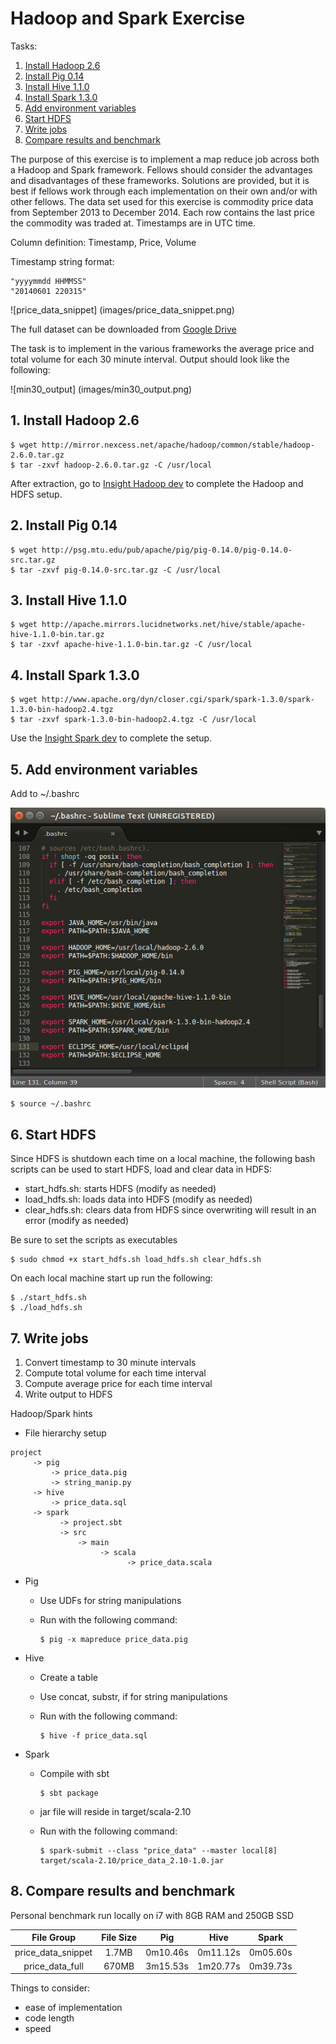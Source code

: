 # Hadoop and Spark Exercise

Tasks:

1. [Install Hadoop 2.6](README.md#1-install-hadoop-26)
2. [Install Pig 0.14](README.md#2-install-pig-014)
3. [Install Hive 1.1.0](README.md#3-install-hive-110)
4. [Install Spark 1.3.0](README.md#4-install-spark-130)
5. [Add environment variables](README.md#5-add-environment-variables)
6. [Start HDFS](README.md#6-start-hdfs)
7. [Write jobs](README.md#7-write-jobs)
8. [Compare results and benchmark](README.md#8-compare-results-and-benchmark)

The purpose of this exercise is to implement a map reduce job across both a Hadoop and Spark framework. Fellows should consider the advantages and disadvantages of these frameworks. Solutions are provided, but it is best if fellows work through each implementation on their own and/or with other fellows. The data set used for this exercise is commodity price data from September 2013 to December 2014. Each row contains the last price the commodity was traded at. Timestamps are in UTC time.  

Column definition: Timestamp, Price, Volume

Timestamp string format: 

```
"yyyymmdd HHMMSS"
"20140601 220315"
```

![price_data_snippet] (images/price_data_snippet.png)

The full dataset can be downloaded from [Google Drive](https://drive.google.com/folderview?id=0B9BcjDEfpflMfnFlUVQtSDIzT0FxbzNkSFF1OWptQkpQTVpfRlJnSU45VHY3X0hLdDQ0clE&usp=sharing)

The task is to implement in the various frameworks the average price and total volume for each 30 minute interval. Output should look like the following:

![min30_output] (images/min30_output.png)

## 1. Install Hadoop 2.6
    
    $ wget http://mirror.nexcess.net/apache/hadoop/common/stable/hadoop-2.6.0.tar.gz
    $ tar -zxvf hadoop-2.6.0.tar.gz -C /usr/local
    
After extraction, go to [Insight Hadoop dev](https://sites.google.com/a/insightdatascience.com/dataengineering/devsetups/hadoop) to complete the Hadoop and HDFS setup.

## 2. Install Pig 0.14

    $ wget http://psg.mtu.edu/pub/apache/pig/pig-0.14.0/pig-0.14.0-src.tar.gz 
    $ tar -zxvf pig-0.14.0-src.tar.gz -C /usr/local

## 3. Install Hive 1.1.0

    $ wget http://apache.mirrors.lucidnetworks.net/hive/stable/apache-hive-1.1.0-bin.tar.gz
    $ tar -zxvf apache-hive-1.1.0-bin.tar.gz -C /usr/local

## 4. Install Spark 1.3.0

    $ wget http://www.apache.org/dyn/closer.cgi/spark/spark-1.3.0/spark-1.3.0-bin-hadoop2.4.tgz
    $ tar -zxvf spark-1.3.0-bin-hadoop2.4.tgz -C /usr/local

Use the [Insight Spark dev](https://sites.google.com/a/insightdatascience.com/dataengineering/devsetups/spark-dev) to complete the setup.

## 5. Add environment variables
Add to ~/.bashrc

![bashrc](images/bashrc.png)

    $ source ~/.bashrc

## 6. Start HDFS

Since HDFS is shutdown each time on a local machine, the following bash scripts can be used to start HDFS, load and clear data in HDFS:

- start_hdfs.sh: starts HDFS (modify as needed)
- load_hdfs.sh: loads data into HDFS (modify as needed)
- clear_hdfs.sh: clears data from HDFS since overwriting will result in an error (modify as needed)

Be sure to set the scripts as executables

    $ sudo chmod +x start_hdfs.sh load_hdfs.sh clear_hdfs.sh
    
On each local machine start up run the following:

    $ ./start_hdfs.sh
    $ ./load_hdfs.sh
    
## 7. Write jobs
1. Convert timestamp to 30 minute intervals
2. Compute total volume for each time interval
3. Compute average price for each time interval
4. Write output to HDFS

Hadoop/Spark hints
- File hierarchy setup

```
project
     -> pig
         -> price_data.pig
         -> string_manip.py
     -> hive
         -> price_data.sql
     -> spark
           -> project.sbt
           -> src
               -> main
                    -> scala
                          -> price_data.scala
```

- Pig
  - Use UDFs for string manipulations
  - Run with the following command:
    
    ```
    $ pig -x mapreduce price_data.pig
    ```


- Hive
  - Create a table
  - Use concat, substr, if for string manipulations
  - Run with the following command:
    
    ```
    $ hive -f price_data.sql
    ```


- Spark
  - Compile with sbt
    
    ```
    $ sbt package
    ```

  - jar file will reside in target/scala-2.10
  - Run with the following command:
    
    ```
    $ spark-submit --class "price_data" --master local[8] target/scala-2.10/price_data_2.10-1.0.jar
    ```


## 8. Compare results and benchmark

Personal benchmark run locally on i7 with 8GB RAM and 250GB SSD

|File Group        |File Size|Pig     |Hive    |Spark   |
|:----------------:|:-------:|:------:|:------:|:------:|
|price_data_snippet|1.7MB    |0m10.46s|0m11.12s|0m05.60s|
|price_data_full   |670MB    |3m15.53s|1m20.77s|0m39.73s|

Things to consider:
- ease of implementation
- code length
- speed
